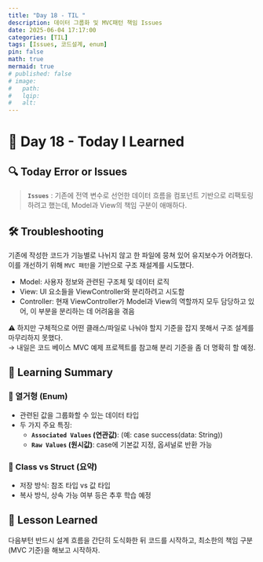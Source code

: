 ```yaml
---
title: "Day 18 - TIL "
description: 데이터 그룹화 및 MVC패턴 책임 Issues
date: 2025-06-04 17:17:00
categories: [TIL]
tags: [Issues, 코드설계, enum]
pin: false
math: true
mermaid: true
# published: false
# image:
#   path:
#   lqip: 
#   alt: 
---
```


# 📘 Day 18 - Today I Learned

 ## 🔍 Today Error or Issues  
> **`Issues`** : 기존에 전역 변수로 선언한 데이터 흐름을 컴포넌트 기반으로 리팩토링하려고 했는데, Model과 View의 책임 구분이 애매하다.
## 🛠️ Troubleshooting
기존에 작성한 코드가 기능별로 나뉘지 않고 한 파일에 뭉쳐 있어 유지보수가 어려웠다.  
이를 개선하기 위해 `MVC 패턴`을 기반으로 구조 재설계를 시도했다.

- Model: 사용자 정보와 관련된 구조체 및 데이터 로직
- View: UI 요소들을 ViewController와 분리하려고 시도함
- Controller: 현재 ViewController가 Model과 View의 역할까지 모두 담당하고 있어, 이 부분을 분리하는 데 어려움을 겪음

⚠️ 하지만 구체적으로 어떤 클래스/파일로 나눠야 할지 기준을 잡지 못해서 구조 설계를 마무리하지 못했다.  
→ 내일은 코드 베이스 MVC 예제 프로젝트를 참고해 분리 기준을 좀 더 명확히 할 예정.

## 📝 Learning Summary
### 📌 열거형 (Enum)
- 관련된 값을 그룹화할 수 있는 데이터 타입
- 두 가지 주요 특징:
  - **`Associated Values` (연관값)**: (예: case success(data: String))
  - **`Raw Values` (원시값)**: case에 기본값 지정, 옵셔널로 반환 가능


### 📌 Class vs Struct (요약)
- 저장 방식: 참조 타입 vs 값 타입
- 복사 방식, 상속 가능 여부 등은 추후 학습 예정

## 📘 Lesson Learned
다음부턴 반드시 설계 흐름을 간단히 도식화한 뒤 코드를 시작하고, 최소한의 책임 구분(MVC 기준)을 해보고 시작하자.
